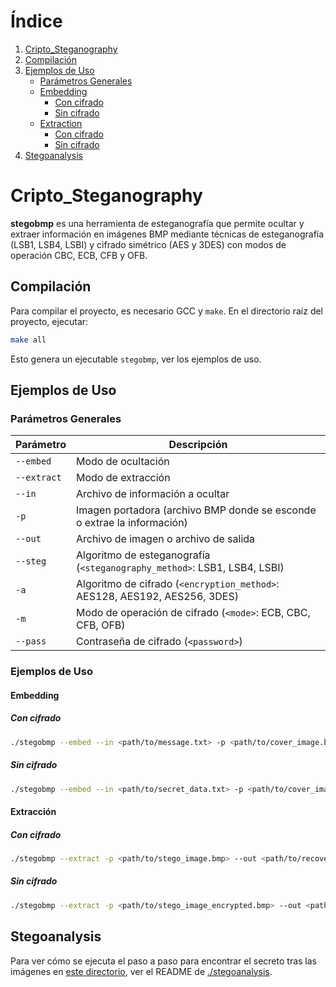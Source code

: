 # Índice

1. [Cripto_Steganography](#cripto_steganography)
2. [Compilación](#compilación)
3. [Ejemplos de Uso](#ejemplos-de-uso)
   - [Parámetros Generales](#parámetros-generales)
   - [Embedding](#embedding)
     - [Con cifrado](#con-cifrado)
     - [Sin cifrado](#sin-cifrado)
   - [Extraction](#extraction)
     - [Con cifrado](#con-cifrado-1)
     - [Sin cifrado](#sin-cifrado-1)
4. [Stegoanalysis](#stegoanalysis)

# Cripto_Steganography

**stegobmp** es una herramienta de esteganografía que permite ocultar y extraer información en imágenes BMP mediante técnicas de esteganografía (LSB1, LSB4, LSBI) y cifrado simétrico (AES y 3DES) con modos de operación CBC, ECB, CFB y OFB.

## Compilación

Para compilar el proyecto, es necesario GCC y `make`. En el directorio raíz del proyecto, ejecutar:

```sh
make all
```

Esto genera un ejecutable `stegobmp`, ver los ejemplos de uso.

## Ejemplos de Uso

### Parámetros Generales

| Parámetro       | Descripción                                                                                     |
|-----------------|-------------------------------------------------------------------------------------------------|
| `--embed`       | Modo de ocultación                                                                              |
| `--extract`     | Modo de extracción                                                                              |
| `--in`          | Archivo de información a ocultar                                                                |
| `-p`           | Imagen portadora (archivo BMP donde se esconde o extrae la información)                         |
| `--out`         | Archivo de imagen o archivo de salida                                                           |
| `--steg`        | Algoritmo de esteganografía (`<steganography_method>`: LSB1, LSB4, LSBI)                        |
| `-a`           | Algoritmo de cifrado (`<encryption_method>`: AES128, AES192, AES256, 3DES)                      |
| `-m`           | Modo de operación de cifrado (`<mode>`: ECB, CBC, CFB, OFB)                                     |
| `--pass`        | Contraseña de cifrado (`<password>`)                                                            |

### Ejemplos de Uso


#### Embedding

##### Con cifrado

```sh
./stegobmp --embed --in <path/to/message.txt> -p <path/to/cover_image.bmp> --out <path/to/stego_image.bmp> --steg <steganography_method>
```

##### Sin cifrado

```sh
./stegobmp --embed --in <path/to/secret_data.txt> -p <path/to/cover_image.bmp> --out <path/to/stego_image_encrypted.bmp> --steg <steganography_method> -a <encryption_method> -m <mode> --pass "<password>"
```

#### Extracción

##### Con cifrado
```sh
./stegobmp --extract -p <path/to/stego_image.bmp> --out <path/to/recovered_message.txt> --steg <steganography_method>
```
##### Sin cifrado


```sh
./stegobmp --extract -p <path/to/stego_image_encrypted.bmp> --out <path/to/recovered_secret_data.txt> --steg <steganography_method> -a <encryption_method> -m <mode> --pass "<password>"
```

## Stegoanalysis

Para ver cómo se ejecuta el paso a paso para encontrar el secreto tras las imágenes en [este directorio](./assets/grupo9/), ver el README de [./stegoanalysis](./stegoanalysis).
